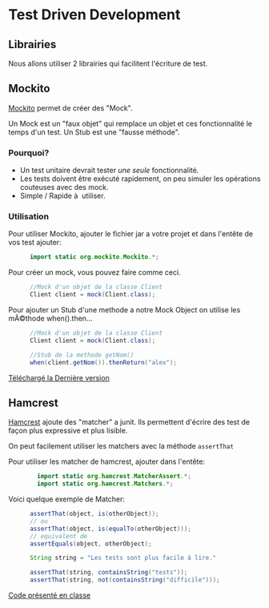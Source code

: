 # Test Driven Development

## Librairies

Nous allons utiliser 2 librairies qui facilitent l'écriture de test.

## Mockito

[Mockito](http://code.google.com/p/mockito/) permet de créer des "Mock".

Un Mock est un "faux objet" qui remplace un objet et ces fonctionnalité le temps d'un test.
Un Stub est une "fausse méthode".

### Pourquoi?

* Un test unitaire devrait tester _une seule_ fonctionnalité.
* Les tests doivent être exécuté rapidement, on peu simuler les opérations couteuses avec des mock.
* Simple / Rapide  à  utiliser.

### Utilisation

Pour utiliser Mockito, ajouter le fichier jar a votre projet et dans l'entête de vos test ajouter:
    
```java
      import static org.mockito.Mockito.*;
```

Pour créer un mock, vous pouvez faire comme ceci.

```java
      //Mock d'un objet de la classe Client
      Client client = mock(Client.class);
```

Pour ajouter un Stub d'une methode a notre Mock Object on utilise les mÃ©thode when().then...

```java
      //Mock d'un objet de la classe Client
      Client client = mock(Client.class);

      //Stub de la methode getNom()
      when(client.getNom()).thenReturn("alex");
```

[Téléchargé la Dernière version](http://code.google.com/p/mockito/downloads/detail?name=mockito-all-1.9.5.jar&can=2&q=)

## Hamcrest

[Hamcrest](https://github.com/hamcrest/JavaHamcrest) ajoute des "matcher" a junit.
Ils permettent d'écrire des test de façon plus expressive et plus lisible.

On peut facilement utiliser les matchers avec la méthode `assertThat`

Pour utiliser les matcher de hamcrest, ajouter dans l'entête:

```java
        import static org.hamcrest.MatcherAssert.*;
        import static org.hamcrest.Matchers.*;
```

Voici quelque exemple de Matcher:

```java
      assertThat(object, is(otherObject));
      // ou
      assertThat(object, is(equalTo(otherObject)));
      // equivalent de
      assertEquals(object, otherObject);
```


```java
      String string = "Les tests sont plus facile à lire."

      assertThat(string, containsString("tests"));
      assertThat(string, not(containsString("difficile")));
```

[Code présenté en classe](https://github.com/alexcp/inf2015_tdd)
